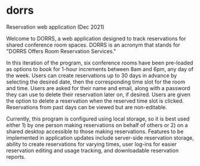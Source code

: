 # dorrs
Reservation web application (Dec 2021)

Welcome to DORRS, a web application designed to track reservations for shared conference room spaces. DORRS is an acronym that stands for "DORRS Offers Room Reservation Services."

In this iteration of the program, six conference rooms have been pre-loaded as options to book for 1-hour increments between 8am and 6pm, any day of the week. Users can create reservations up to 30 days in advance by selecting the desired date, then the corresponding time slot for the room and time. Users are asked for their name and email, along with a password they can use to delete their reservation later on, if desired. Users are given the option to delete a reservation when the reserved time slot is clicked. Reservations from past days can be viewed but are non-editable.

Currently, this program is configured using local storage, so it is best used either 1) by one person making reservations on behalf of others or 2) on a shared desktop accessible to those making reservations. Features to be implemented in application updates include server-side reservation storage, ability to create reservations for varying times, user log-ins for easier reservation editing and usage tracking, and downloadable reservation reports.
